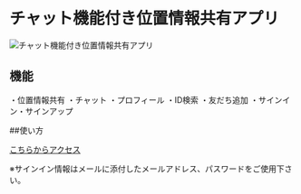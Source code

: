 # チャット機能付き位置情報共有アプリ

![チャット機能付き位置情報共有アプリ](https://firebasestorage.googleapis.com/v0/b/geoloca-cdead.appspot.com/o/images%2Fgithub_readme.jpg?alt=media&token=f4639aba-8a9f-4bcd-974e-6c0eefa20e8d)

## 機能
・位置情報共有
・チャット
・プロフィール
・ID検索
・友だち追加
・サインイン・サインアップ

##使い方

[こちらからアクセス](https://geoloca-cdead.web.app/signin)

※サインイン情報はメールに添付したメールアドレス、パスワードをご使用下さい。

